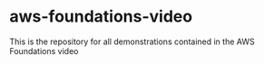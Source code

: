 # aws-foundations-video
This is the repository for all demonstrations contained in the AWS Foundations video

